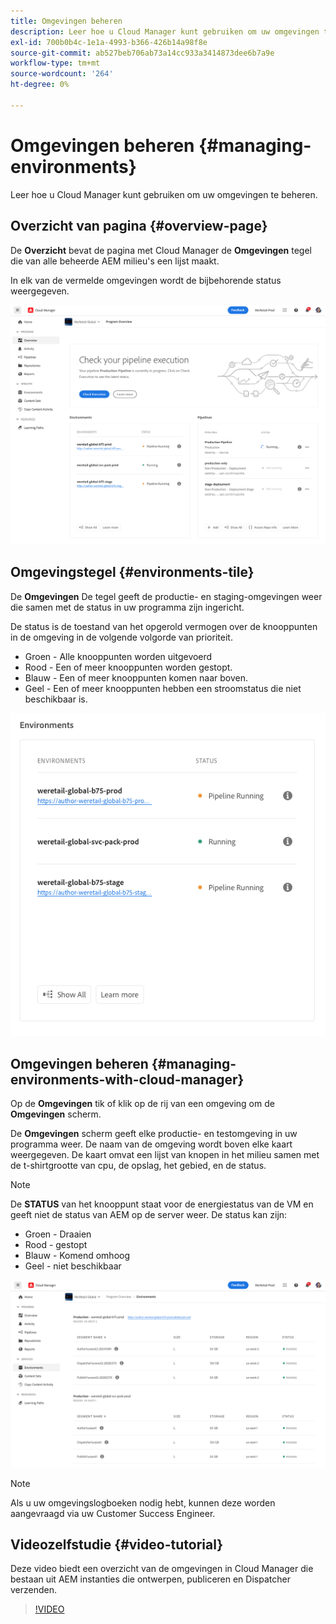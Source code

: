 ```yaml
---
title: Omgevingen beheren
description: Leer hoe u Cloud Manager kunt gebruiken om uw omgevingen te beheren.
exl-id: 700b0b4c-1e1a-4993-b366-426b14a98f8e
source-git-commit: ab527beb706ab73a14cc933a3414873dee6b7a9e
workflow-type: tm+mt
source-wordcount: '264'
ht-degree: 0%

---
```



# Omgevingen beheren {#managing-environments}

Leer hoe u Cloud Manager kunt gebruiken om uw omgevingen te beheren.

## Overzicht van pagina {#overview-page}

De **Overzicht** bevat de pagina met Cloud Manager de **Omgevingen** tegel die van alle beheerde AEM milieu&#39;s een lijst maakt.

In elk van de vermelde omgevingen wordt de bijbehorende status weergegeven.

![Overzicht pagina](/help/assets/Manage-Environ-Overview.png)

## Omgevingstegel {#environments-tile}

De **Omgevingen** De tegel geeft de productie- en staging-omgevingen weer die samen met de status in uw programma zijn ingericht.

De status is de toestand van het opgerold vermogen over de knooppunten in de omgeving in de volgende volgorde van prioriteit.

* Groen - Alle knooppunten worden uitgevoerd
* Rood - Een of meer knooppunten worden gestopt.
* Blauw - Een of meer knooppunten komen naar boven.
* Geel - Een of meer knooppunten hebben een stroomstatus die niet beschikbaar is.

![Omgevingselement](/help/assets/Environments-card-new.png)

## Omgevingen beheren {#managing-environments-with-cloud-manager}

Op de **Omgevingen** tik of klik op de rij van een omgeving om de **Omgevingen** scherm.

De **Omgevingen** scherm geeft elke productie- en testomgeving in uw programma weer. De naam van de omgeving wordt boven elke kaart weergegeven. De kaart omvat een lijst van knopen in het milieu samen met de t-shirtgrootte van cpu, de opslag, het gebied, en de status.

>[!NOTE]
>
>De **STATUS** van het knooppunt staat voor de energiestatus van de VM en geeft niet de status van AEM op de server weer. De status kan zijn:

* Groen - Draaien
* Rood - gestopt
* Blauw - Komend omhoog
* Geel - niet beschikbaar

![Het tabblad Omgevingen](/help/assets/Environments-tab.png)

>[!NOTE]
>
>Als u uw omgevingslogboeken nodig hebt, kunnen deze worden aangevraagd via uw Customer Success Engineer.

## Videozelfstudie {#video-tutorial}

Deze video biedt een overzicht van de omgevingen in Cloud Manager die bestaan uit AEM instanties die ontwerpen, publiceren en Dispatcher verzenden.

>[!VIDEO](https://video.tv.adobe.com/v/26318/)
